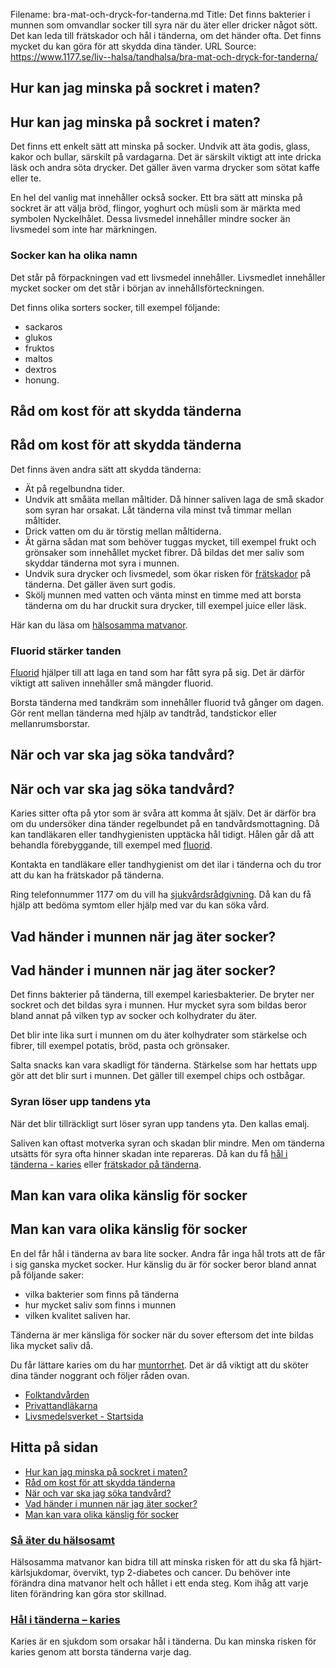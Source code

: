 Filename: bra-mat-och-dryck-for-tanderna.md
Title: Det finns bakterier i munnen som omvandlar socker till syra när du äter eller dricker något sött. Det kan leda till frätskador och hål i tänderna, om det händer ofta. Det finns mycket du kan göra för att skydda dina tänder.
URL Source: https://www.1177.se/liv--halsa/tandhalsa/bra-mat-och-dryck-for-tanderna/

Hur kan jag minska på sockret i maten?
--------------------------------------

Hur kan jag minska på sockret i maten?
--------------------------------------

Det finns ett enkelt sätt att minska på socker. Undvik att äta godis, glass, kakor och bullar, särskilt på vardagarna. Det är särskilt viktigt att inte dricka läsk och andra söta drycker. Det gäller även varma drycker som sötat kaffe eller te.

En hel del vanlig mat innehåller också socker. Ett bra sätt att minska på sockret är att välja bröd, flingor, yoghurt och müsli som är märkta med symbolen Nyckelhålet. Dessa livsmedel innehåller mindre socker än livsmedel som inte har märkningen.

### Socker kan ha olika namn

Det står på förpackningen vad ett livsmedel innehåller. Livsmedlet innehåller mycket socker om det står i början av innehållsförteckningen.

Det finns olika sorters socker, till exempel följande:

*   sackaros
*   glukos
*   fruktos
*   maltos
*   dextros
*   honung.

Råd om kost för att skydda tänderna
-----------------------------------

Råd om kost för att skydda tänderna
-----------------------------------

Det finns även andra sätt att skydda tänderna:

*   Ät på regelbundna tider.
*   Undvik att småäta mellan måltider. Då hinner saliven laga de små skador som syran har orsakat. Låt tänderna vila minst två timmar mellan måltider.
*   Drick vatten om du är törstig mellan måltiderna.
*   Ät gärna sådan mat som behöver tuggas mycket, till exempel frukt och grönsaker som innehållet mycket fibrer. Då bildas det mer saliv som skyddar tänderna mot syra i munnen.
*   Undvik sura drycker och livsmedel, som ökar risken för [frätskador](https://www.1177.se/sjukdomar--besvar/mun-och-tander/tander/skador-pa-tander/fratskador-pa-tanderna/) på tänderna. Det gäller även surt godis.
*   Skölj munnen med vatten och vänta minst en timme med att borsta tänderna om du har druckit sura drycker, till exempel juice eller läsk.

Här kan du läsa om [hälsosamma matvanor](https://www.1177.se/liv--halsa/ata-for-att-ma-bra/sa-ater-du-halsosamt/).

### Fluorid stärker tanden

[Fluorid](https://www.1177.se/undersokning-behandling/tandvard/fluoridbehandling/) hjälper till att laga en tand som har fått syra på sig. Det är därför viktigt att saliven innehåller små mängder fluorid.

Borsta tänderna med tandkräm som innehåller fluorid två gånger om dagen. Gör rent mellan tänderna med hjälp av tandtråd, tandstickor eller mellanrumsborstar.

När och var ska jag söka tandvård?
----------------------------------

När och var ska jag söka tandvård?
----------------------------------

Karies sitter ofta på ytor som är svåra att komma åt själv. Det är därför bra om du undersöker dina tänder regelbundet på en tandvårdsmottagning. Då kan tandläkaren eller tandhygienisten upptäcka hål tidigt. Hålen går då att behandla förebyggande, till exempel med [fluorid](https://www.1177.se/undersokning-behandling/tandvard/fluoridbehandling/).

Kontakta en tandläkare eller tandhygienist om det ilar i tänderna och du tror att du kan ha frätskador på tänderna.

Ring telefonnummer 1177 om du vill ha [sjukvårdsrådgivning](https://www.1177.se/om-1177-vardguiden/1177-vardguiden-pa-telefon/om-1177-vardguiden-pa-telefon/). Då kan du få hjälp att bedöma symtom eller hjälp med var du kan söka vård.  

Vad händer i munnen när jag äter socker?
----------------------------------------

Vad händer i munnen när jag äter socker?
----------------------------------------

Det finns bakterier på tänderna, till exempel kariesbakterier. De bryter ner sockret och det bildas syra i munnen. Hur mycket syra som bildas beror bland annat på vilken typ av socker och kolhydrater du äter.

Det blir inte lika surt i munnen om du äter kolhydrater som stärkelse och fibrer, till exempel potatis, bröd, pasta och grönsaker.

Salta snacks kan vara skadligt för tänderna. Stärkelse som har hettats upp gör att det blir surt i munnen. Det gäller till exempel chips och ostbågar.

### Syran löser upp tandens yta

När det blir tillräckligt surt löser syran upp tandens yta. Den kallas emalj.

Saliven kan oftast motverka syran och skadan blir mindre. Men om tänderna utsätts för syra ofta hinner skadan inte repareras. Då kan du få [hål i tänderna - karies](https://www.1177.se/sjukdomar--besvar/mun-och-tander/tander/hal-i-tanderna--karies/) eller [frätskador på tänderna](https://www.1177.se/sjukdomar--besvar/mun-och-tander/tander/skador-pa-tander/fratskador-pa-tanderna/).

Man kan vara olika känslig för socker
-------------------------------------

Man kan vara olika känslig för socker
-------------------------------------

En del får hål i tänderna av bara lite socker. Andra får inga hål trots att de får i sig ganska mycket socker. Hur känslig du är för socker beror bland annat på följande saker:

*   vilka bakterier som finns på tänderna
*   hur mycket saliv som finns i munnen
*   vilken kvalitet saliven har.

Tänderna är mer känsliga för socker när du sover eftersom det inte bildas lika mycket saliv då.

Du får lättare karies om du har [muntorrhet](https://www.1177.se/sjukdomar--besvar/mun-och-tander/mun-lappar-och-tunga/muntorrhet/). Det är då viktigt att du sköter dina tänder noggrant och följer råden ovan.

*   [Folktandvården](https://www.1177.se/lankbiblioteket/nationella-lankar/f/www.folktandvarden.se/folktandvarden/)
*   [Privattandläkarna](https://www.1177.se/lankbiblioteket/nationella-lankar/p/privattandlakarna/)
*   [Livsmedelsverket - Startsida](https://www.1177.se/lankbiblioteket/nationella-lankar/l/livsmedelsverket/livsmedelsverket---startsida/)

Hitta på sidan
--------------

*   [Hur kan jag minska på sockret i maten?](https://www.1177.se/liv--halsa/tandhalsa/bra-mat-och-dryck-for-tanderna/#section-18811)
*   [Råd om kost för att skydda tänderna](https://www.1177.se/liv--halsa/tandhalsa/bra-mat-och-dryck-for-tanderna/#section-18812)
*   [När och var ska jag söka tandvård?](https://www.1177.se/liv--halsa/tandhalsa/bra-mat-och-dryck-for-tanderna/#section-18816)
*   [Vad händer i munnen när jag äter socker?](https://www.1177.se/liv--halsa/tandhalsa/bra-mat-och-dryck-for-tanderna/#section-18813)
*   [Man kan vara olika känslig för socker](https://www.1177.se/liv--halsa/tandhalsa/bra-mat-och-dryck-for-tanderna/#section-18815)

### [Så äter du hälsosamt](https://www.1177.se/liv--halsa/ata-for-att-ma-bra/sa-ater-du-halsosamt/)

Hälsosamma matvanor kan bidra till att minska risken för att du ska få hjärt-kärlsjukdomar, övervikt, typ 2-diabetes och cancer. Du behöver inte förändra dina matvanor helt och hållet i ett enda steg. Kom ihåg att varje liten förändring kan göra stor skillnad.

### [Hål i tänderna – karies](https://www.1177.se/sjukdomar--besvar/mun-och-tander/tander/hal-i-tanderna--karies/)

Karies är en sjukdom som orsakar hål i tänderna. Du kan minska risken för karies genom att borsta tänderna varje dag.